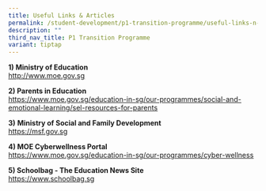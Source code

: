 ```yaml
---
title: Useful Links & Articles
permalink: /student-development/p1-transition-programme/useful-links-n-articles/
description: ""
third_nav_title: P1 Transition Programme
variant: tiptap
---
```

<p><strong>1) Ministry of Education</strong>
<br><a href="http://www.moe.gov.sg/" rel="noopener" target="_blank"><u>http://www.moe.gov.sg</u></a>
</p>
<p><strong>2) Parents in Education<br></strong><a href="https://www.moe.gov.sg/education-in-sg/our-programmes/social-and-emotional-learning/sel-resources-for-parents" rel="noopener noreferrer nofollow" target="_blank"><u>https://www.moe.gov.sg/education-in-sg/our-programmes/social-and-emotional-learning/sel-resources-for-parents</u></a>
</p>
<p><strong>3)</strong>&nbsp;<strong>Ministry of Social and Family Development<br></strong>
<a href="https://msf.gov.sg" rel="noopener noreferrer nofollow" target="_blank"><u>https://msf.gov.sg</u>
</a>
</p>
<p><strong>4) MOE Cyberwellness Portal<br></strong><a href="https://www.moe.gov.sg/education-in-sg/our-programmes/cyber-wellness" rel="noopener" target="_blank"><u>https://www.moe.gov.sg/education-in-sg/our-programmes/cyber-wellness</u></a>
</p>
<p><strong>5) Schoolbag - The Education News Site<br></strong><a href="https://www.schoolbag.sg/" rel="noopener" target="_blank"><u>https://www.schoolbag.sg</u></a>
</p>